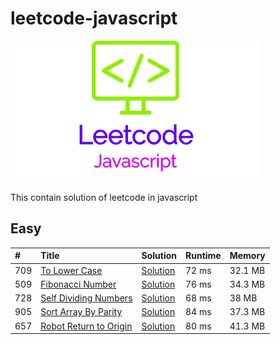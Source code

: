 # leetcode-javascript
![LogoMakr_1PDRDt_1](LogoMakr_1PDRDt_1.png)

This contain solution of leetcode in javascript

## Easy

| #   | Title                                                                           | Solution                              | Runtime | Memory  |
|:----|:--------------------------------------------------------------------------------|:--------------------------------------|:--------|:--------|
| 709 | [To Lower Case](https://leetcode.com/problems/to-lower-case/)                   | [Solution](to_lower_case.js)          | 72 ms   | 32.1 MB |
| 509 | [Fibonacci Number](https://leetcode.com/problems/fibonacci-number/)             | [Solution](fibonacci_number.js)       | 76 ms   | 34.3 MB |
| 728 | [Self Dividing Numbers](https://leetcode.com/problems/self-dividing-numbers/)   | [Solution](self_dividing_numbers.js)  | 68 ms   | 38 MB   |
| 905 | [Sort Array By Parity](https://leetcode.com/problems/sort-array-by-parity/)     | [Solution](sort_array_by_parity.js)   | 84 ms   | 37.3 MB |
| 657 | [Robot Return to Origin](https://leetcode.com/problems/robot-return-to-origin/) | [Solution](robot_return_to_origin.js) | 80 ms   | 41.3 MB |
